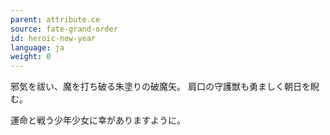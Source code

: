 ```yaml
---
parent: attribute.ce
source: fate-grand-order
id: heroic-new-year
language: ja
weight: 0
---
```


邪気を祓い、魔を打ち破る朱塗りの破魔矢。
肩口の守護獣も勇ましく朝日を睨む。

運命と戦う少年少女に幸がありますように。
